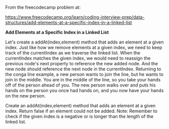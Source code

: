 From the freecodecamp problem at:

https://www.freecodecamp.org/learn/coding-interview-prep/data-structures/add-elements-at-a-specific-index-in-a-linked-list

**Add Elements at a Specific Index in a Linked List**

Let's create a addAt(index,element) method that adds an element at a given index. Just like how we remove elements at a given index, we need to keep track of the currentIndex as we traverse the linked list. When the currentIndex matches the given index, we would need to reassign the previous node's next property to reference the new added node. And the new node should reference the next node in the currentIndex. Returning to the conga line example, a new person wants to join the line, but he wants to join in the middle. You are in the middle of the line, so you take your hands off of the person ahead of you. The new person walks over and puts his hands on the person you once had hands on, and you now have your hands on the new person.

Create an addAt(index,element) method that adds an element at a given index. 
Return false if an element could not be added. 
Note: Remember to check if the given index is a negative or is longer than the length of the linked list.
